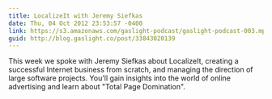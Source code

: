 ```yaml
---
title: LocalizeIt with Jeremy Siefkas
date: Thu, 04 Oct 2012 23:53:57 -0400
link: https://s3.amazonaws.com/gaslight-podcast/gaslight-podcast-003.mp3
guid: http://blog.gaslight.co/post/33843020139
---
```


This week we spoke with Jeremy Siefkas about LocalizeIt, creating
a successful Internet business from scratch, and managing the direction of large
software projects. You'll gain insights into the world of online
advertising and learn about "Total Page Domination".
